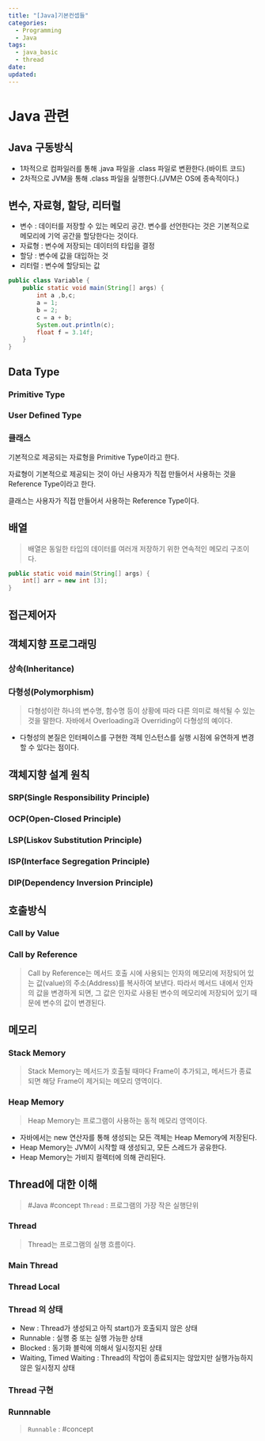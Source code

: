 ```yaml
---
title: "[Java]기본컨셉들"
categories:
  - Programming
  - Java
tags:
  - java_basic
  - thread
date: 
updated:
---
```


# Java 관련

## Java 구동방식

- 1차적으로 컴파일러를 통해 .java 파일을 .class 파일로 변환한다.(바이트 코드)
- 2차적으로 JVM을 통해 .class 파일을 실행한다.(JVM은 OS에 종속적이다.)

## 변수, 자료형, 할당, 리터럴


- 변수 : 데이터를 저장할 수 있는 메모리 공간. 변수를 선언한다는 것은 기본적으로 메모리에 기억 공간을 할당한다는 것이다.
- 자료형 : 변수에 저장되는 데이터의 타입을 결정
- 할당 : 변수에 값을 대입하는 것
- 리터럴 : 변수에 할당되는 값


```java
public class Variable {
    public static void main(String[] args) {
        int a ,b,c;
        a = 1;
        b = 2;
        c = a + b;
        System.out.println(c);
        float f = 3.14f;
    }
}
```

## Data Type

### Primitive Type

### User Defined Type

### 클래스 

기본적으로 제공되는 자료형을 Primitive Type이라고 한다.

자료형이 기본적으로 제공되는 것이 아닌 사용자가 직접 만들어서 사용하는 것을 Reference Type이라고 한다.

클래스는 사용자가 직접 만들어서 사용하는 Reference Type이다.


## 배열

>  배열은 동일한 타입의 데이터를 여러개 저장하기 위한 연속적인 메모리 구조이다.


```java
public static void main(String[] args) {
	int[] arr = new int [3];
}


```

## 접근제어자

## 객체지향 프로그래밍

### 상속(Inheritance)

### 다형성(Polymorphism)

> 다형성이란 하나의 변수명, 함수명 등이 상황에 따라 다른 의미로 해석될 수 있는 것을 말한다.
> 자바에서 Overloading과 Overriding이 다형성의 예이다.

- 다형성의 본질은 인터페이스를 구현한 객체 인스턴스를 실행 시점에 유연하게 변경할 수 있다는 점이다.

## 객체지향 설계 원칙

### SRP(Single Responsibility Principle)

### OCP(Open-Closed Principle)

### LSP(Liskov Substitution Principle)

### ISP(Interface Segregation Principle)

### DIP(Dependency Inversion Principle)

## 호출방식

### Call by Value 

### Call by Reference

> Call by Reference는 메서드 호출 시에 사용되는 인자의 메모리에 저장되어 있는 값(value)의 주소(Address)를 복사하여 보낸다. 따라서 메서드 내에서 인자의 값을 변경하게 되면, 그 값은 인자로 사용된 변수의 메모리에 저장되어 있기 때문에 변수의 값이 변경된다.

## 메모리

### Stack Memory

> Stack Memory는 메서드가 호출될 때마다 Frame이 추가되고, 메서드가 종료되면 해당 Frame이 제거되는 메모리 영역이다.

### Heap Memory

> Heap Memory는 프로그램이 사용하는 동적 메모리 영역이다. 

- 자바에서는 new 연산자를 통해 생성되는 모든 객체는 Heap Memory에 저장된다.
- Heap Memory는 JVM이 시작할 때 생성되고, 모든 스레드가 공유한다.
- Heap Memory는 가비지 컬렉터에 의해 관리된다.


## Thread에 대한 이해

> #Java #concept `Thread` : 프로그램의 가장 작은 실행단위

### Thread 

> Thread는 프로그램의 실행 흐름이다. 

### Main Thread

### Thread Local

### Thread 의 상태

- New : Thread가 생성되고 아직 start()가 호출되지 않은 상태
- Runnable : 실행 중 또는 실행 가능한 상태
- Blocked : 동기화 블럭에 의해서 일시정지된 상태
- Waiting, Timed Waiting : Thread의 작업이 종료되지는 않았지만 실행가능하지 않은 일시정지 상태

### Thread 구현

### Runnnable 

> `Runnable` : #concept 
